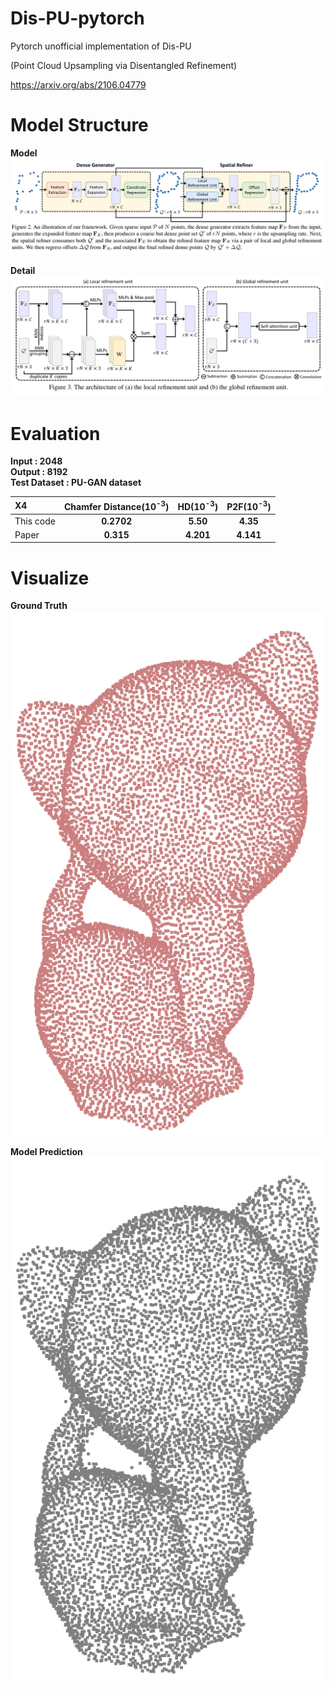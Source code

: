 # Dis-PU-pytorch
Pytorch unofficial implementation of Dis-PU

(Point Cloud Upsampling via Disentangled Refinement)

https://arxiv.org/abs/2106.04779




# Model Structure
**Model**  
![ex_screenshot](./imgs/model.png)

**Detail**  
![ex_screenshot](./imgs/detail.png)


# Evaluation
**Input : 2048**  
**Output : 8192**  
**Test Dataset : PU-GAN dataset**    

| X4 | Chamfer Distance(10<sup>-3</sup>)|HD(10<sup>-3</sup>)|P2F(10<sup>-3</sup>)|
|:--------|:--------:|:--------:|:--------:|
| This code | **0.2702**|**5.50**|**4.35**|
|Paper|**0.315**|**4.201**|**4.141**| 


# Visualize
**Ground Truth**  
![ex_screenshot](./imgs/cat_gt.png)

**Model Prediction**  
![ex_screenshot](./imgs/cat_predict.png)
